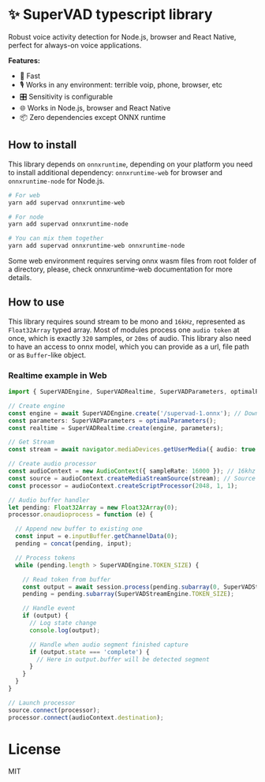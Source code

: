 # ✨ SuperVAD typescript library

Robust voice activity detection for Node.js, browser and React Native, perfect for always-on voice applications.

**Features:**

- 🚀 Fast
- 🎙️ Works in any environment: terrible voip, phone, browser, etc
- 🎛️ Sensitivity is configurable
- 🌐 Works in Node.js, browser and React Native
- 📦 Zero dependencies except ONNX runtime

## How to install

This library depends on `onnxruntime`, depending on your platform you need to install additional dependency: `onnxruntime-web` for browser and `onnxruntime-node` for Node.js.

```bash
# For web
yarn add supervad onnxruntime-web

# For node
yarn add supervad onnxruntime-node

# You can mix them together
yarn add supervad onnxruntime-web onnxruntime-node
```

Some web environment requires serving onnx wasm files from root folder of a directory, please, check onnxruntime-web documentation for more details.

## How to use

This library requires sound stream to be mono and `16kHz`, represented as `Float32Array` typed array. Most of modules process one `audio token` at once, which is exactly `320` samples, or `20ms` of audio. This library also need to have an access to onnx model, which you can provide as a url, file path or as `Buffer`-like object.

### Realtime example in Web

```typescript
import { SuperVADEngine, SuperVADRealtime, SuperVADParameters, optimalParameters } from 'supervad';

// Create engine
const engine = await SuperVADEngine.create('/supervad-1.onnx'); // Download model from url
const parameters: SuperVADParameters = optimalParameters();
const realtime = SuperVADRealtime.create(engine, parameters);

// Get Stream
const stream = await navigator.mediaDevices.getUserMedia({ audio: true });

// Create audio processor
const audioContext = new AudioContext({ sampleRate: 16000 }); // 16khz
const source = audioContext.createMediaStreamSource(stream); // Source
const processor = audioContext.createScriptProcessor(2048, 1, 1);

// Audio buffer handler
let pending: Float32Array = new Float32Array(0);
processor.onaudioprocess = function (e) {

  // Append new buffer to existing one
  const input = e.inputBuffer.getChannelData(0);
  pending = concat(pending, input);

  // Process tokens
  while (pending.length > SuperVADEngine.TOKEN_SIZE) {

    // Read token from buffer
    const output = await session.process(pending.subarray(0, SuperVADStreamEngine.TOKEN_SIZE));
    pending = pending.subarray(SuperVADStreamEngine.TOKEN_SIZE);

    // Handle event
    if (output) {
      // Log state change
      console.log(output);

      // Handle when audio segment finished capture
      if (output.state === 'complete') {
        // Here in output.buffer will be detected segment
      }
    }
  }
}

// Launch processor
source.connect(processor);
processor.connect(audioContext.destination);
```

# License

MIT

